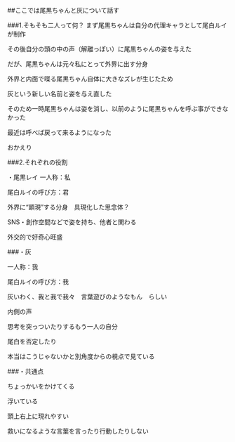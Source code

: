 ##ここでは尾黒ちゃんと灰について話す

###1.そもそも二人って何？
まず尾黒ちゃんは自分の代理キャラとして尾白ルイが制作

その後自分の頭の中の声（解離っぽい）に尾黒ちゃんの姿を与えた

だが、尾黒ちゃんは元々私にとって外界に出す分身

外界と内面で喋る尾黒ちゃん自体に大きなズレが生じたため

灰という新しい名前と姿を与え直した

そのため一時尾黒ちゃんは姿を消し、以前のように尾黒ちゃんを呼ぶ事ができなかった

最近は呼べば戻って来るようになった

おかえり


###2.それぞれの役割

・尾黒レイ
一人称：私

尾白ルイの呼び方：君

外界に“顕現”する分身　具現化した思念体？

SNS・創作空間などで姿を持ち、他者と関わる

外交的で好奇心旺盛

###・灰

一人称：我

尾白ルイの呼び方：我

灰いわく、我と我で我々　言葉遊びのようなもん　らしい

内側の声

思考を突っついたりするもう一人の自分

尾白を否定したり

本当はこうじゃないかと別角度からの視点で見ている


###・共通点

ちょっかいをかけてくる

浮いている

頭上右上に現れやすい

救いになるような言葉を言ったり行動したりしない

